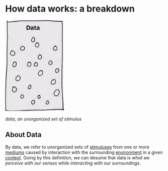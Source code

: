 # How data works: a breakdown

![](/assets/images/data.png)

_data, an unorganized set of stimulus_

## About Data

By data, we refer to unorganized sets of [stimuluses](/learning/stimulus.md) from one or more [mediums](/learning/data/medium.md) caused by interaction with the surrounding [environment](/learning/data/environment.md) in a given [context](/learning/data/context.md). Going by this definition, we can desume that data is _what we perceive with our senses while interacting with our surroundings_.